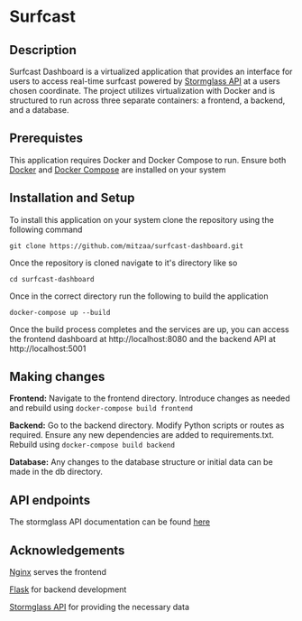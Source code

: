 # Surfcast

## **Description**

Surfcast Dashboard is a virtualized application that provides an interface for users to access real-time surfcast powered by [Stormglass API](https://stormglass.io/) at a users chosen coordinate. The project utilizes virtualization with Docker and is structured to run across three separate containers: a frontend, a backend, and a database.

## **Prerequistes**  

This application requires Docker and Docker Compose to run. Ensure both [Docker](https://docs.docker.com/get-docker/) and [Docker Compose](https://docs.docker.com/compose/) are installed on your system


## **Installation and Setup**   

To install this application on your system clone the repository using the following command   

```git clone https://github.com/mitzaa/surfcast-dashboard.git```  

Once the repository is cloned navigate to it's directory like so  

```cd surfcast-dashboard```

Once in the correct directory run the following to build the application  

```docker-compose up --build```

Once the build process completes and the services are up, you can access the frontend dashboard at http://localhost:8080 and the backend API at http://localhost:5001


## **Making changes** 

**Frontend:** Navigate to the frontend directory. Introduce changes as needed and rebuild using
```docker-compose build frontend```

**Backend:** Go to the backend directory. Modify Python scripts or routes as required. Ensure any new dependencies are added to requirements.txt. Rebuild using 
```docker-compose build backend``` 

**Database:** Any changes to the database structure or initial data can be made in the db directory.


## **API endpoints**
The stormglass API documentation can be found [here](https://docs.stormglass.io/?_ga=2.257663563.1583304602.1693772014-62783514.1693283963&_gl=1*1iqytci*_gcl_au*MTYzNDI4NDE4MS4xNjkzMjgzOTYz*_ga*NjI3ODM1MTQuMTY5MzI4Mzk2Mw..*_ga_79XDW52F27*MTY5MzgxMTA2My4xMi4wLjE2OTM4MTEwNjMuNjAuMC4w#/)

## **Acknowledgements**

[Nginx](https://www.nginx.com/) serves the frontend  

[Flask](https://flask.palletsprojects.com/en/2.3.x/) for backend development  

[Stormglass API](https://stormglass.io/) for providing the necessary data   


